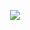 <p align="center">
  <a href="https://github.com/rhaym-tech">
    <img src="https://readme-typing-svg.herokuapp.com?size=30&duration=3000&color=FF0000&center=true&lines=PHV;Developer;JB+Tweaks+Developer;UI/UX+Designer;Frontend+developer;iOS/MacOS+apps+dev;Games+developer">
  </a>


